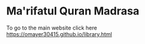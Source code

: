 # Ma'rifatul Quran Madrasa  
To go to the main website click here https://omayer30415.github.io/library.html 
